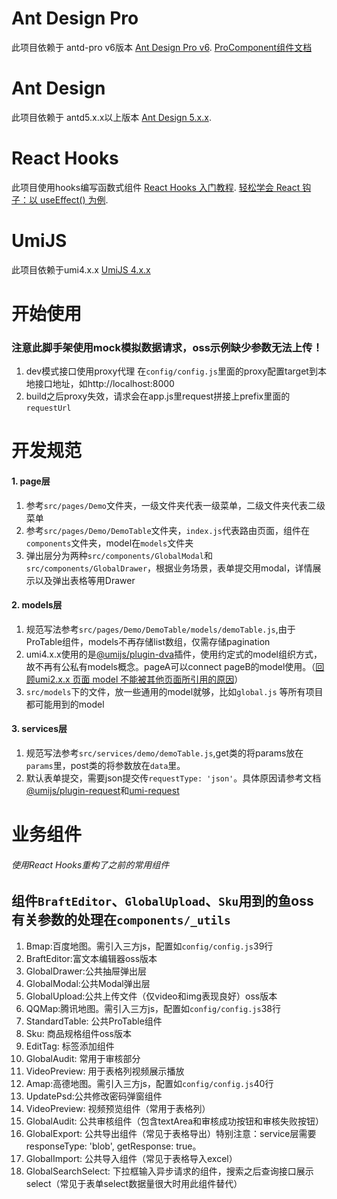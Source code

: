 # Ant Design Pro
此项目依赖于 antd-pro v6版本
[Ant Design Pro v6](https://pro.ant.design).
[ProComponent组件文档](https://procomponents.ant.design/)
 
# Ant Design
此项目依赖于 antd5.x.x以上版本
[Ant Design 5.x.x](https://ant.design/index-cn).

# React Hooks
此项目使用hooks编写函数式组件 
[React Hooks 入门教程](http://www.ruanyifeng.com/blog/2019/09/react-hooks.html).
[轻松学会 React 钩子：以 useEffect() 为例](http://www.ruanyifeng.com/blog/2020/09/react-hooks-useeffect-tutorial.html).

# UmiJS
此项目依赖于umi4.x.x
[UmiJS 4.x.x](https://umijs.org/zh-CN)


# 开始使用
### 注意此脚手架使用mock模拟数据请求，oss示例缺少参数无法上传！
1. dev模式接口使用proxy代理 在`config/config.js`里面的proxy配置target到本地接口地址，如http://localhost:8000
2. build之后proxy失效，请求会在app.js里request拼接上prefix里面的`requestUrl`

# 开发规范
#### 1. page层
1. 参考`src/pages/Demo`文件夹，一级文件夹代表一级菜单，二级文件夹代表二级菜单
2. 参考`src/pages/Demo/DemoTable`文件夹，`index.js`代表路由页面，组件在`components`文件夹，model在`models`文件夹
3. 弹出层分为两种`src/components/GlobalModal`和`src/components/GlobalDrawer`，根据业务场景，表单提交用modal，详情展示以及弹出表格等用Drawer

#### 2. models层
1. 规范写法参考`src/pages/Demo/DemoTable/models/demoTable.js`,由于ProTable组件，models不再存储list数组，仅需存储pagination
2. umi4.x.x使用的是[@umijs/plugin-dva](https://umijs.org/zh-CN/plugins/plugin-dva)插件，使用约定式的model组织方式，故不再有公私有models概念。pageA可以connect pageB的model使用。（[回顾umi2.x.x 页面 model 不能被其他页面所引用的原因](https://v2.umijs.org/zh/guide/with-dva.html#model-%E6%B3%A8%E5%86%8C)）
3. `src/models`下的文件，放一些通用的model就够，比如`global.js` 等所有项目都可能用到的model

#### 3. services层
1. 规范写法参考`src/services/demo/demoTable.js`,get类的将params放在`params`里，post类的将参数放在`data`里。
2. 默认表单提交，需要json提交传`requestType: 'json'`。具体原因请参考文档[@umijs/plugin-request](https://umijs.org/zh-CN/plugins/plugin-request)和[umi-request](https://github.com/umijs/umi-request)


# 业务组件
###### 使用React Hooks重构了之前的常用组件
## 组件`BraftEditor`、`GlobalUpload`、`Sku`用到的鱼oss有关参数的处理在`components/_utils`
1. Bmap:百度地图。需引入三方js，配置如`config/config.js`39行
2. BraftEditor:富文本编辑器oss版本
3. GlobalDrawer:公共抽屉弹出层
4. GlobalModal:公共Modal弹出层
5. GlobalUpload:公共上传文件（仅video和img表现良好）oss版本
6. QQMap:腾讯地图。需引入三方js，配置如`config/config.js`38行
7. StandardTable: 公共ProTable组件
8. Sku: 商品规格组件oss版本
9. EditTag: 标签添加组件
10. GlobalAudit: 常用于审核部分
11. VideoPreview: 用于表格列视频展示播放
12. Amap:高德地图。需引入三方js，配置如`config/config.js`40行
13. UpdatePsd:公共修改密码弹窗组件
14. VideoPreview: 视频预览组件（常用于表格列）
15. GlobalAudit: 公共审核组件（包含textArea和审核成功按钮和审核失败按钮）
16. GlobalExport: 公共导出组件（常见于表格导出）特别注意：service层需要responseType: 'blob', getResponse: true。
17. GlobalImport: 公共导入组件（常见于表格导入excel）
18. GlobalSearchSelect: 下拉框输入异步请求的组件，搜索之后查询接口展示select（常见于表单select数据量很大时用此组件替代）